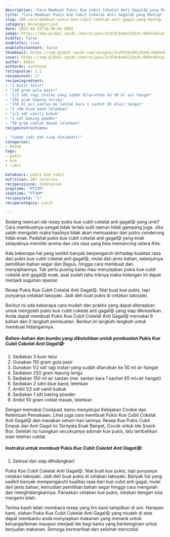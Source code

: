 ```yaml
---
description: "Cara Membuat Pukis Kue Cubit Cokelat Anti Gagal😋 yang Mantap"
title: "Cara Membuat Pukis Kue Cubit Cokelat Anti Gagal😋 yang Mantap"
slug: 396-cara-membuat-pukis-kue-cubit-cokelat-anti-gagal-yang-mantap
category: Uncategorized
date: 2022-04-25T10:08:04.890Z
image: https://img-global.cpcdn.com/recipes/2cd74cbe64125edc/680x482cq70/pukis-kue-cubit-cokelat-anti-gagal-foto-resep-utama.jpg
hideToc: false
enableToc: true
enableTocContent: false
thumbnail: https://img-global.cpcdn.com/recipes/2cd74cbe64125edc/680x482cq70/pukis-kue-cubit-cokelat-anti-gagal-foto-resep-utama.jpg
cover: https://img-global.cpcdn.com/recipes/2cd74cbe64125edc/680x482cq70/pukis-kue-cubit-cokelat-anti-gagal-foto-resep-utama.jpg
author: Admin
authorAv: notfound
ratingvalue: 3.1
reviewcount: 17
recipeingredient:
- "3 butir telur"
- "110 gram gula pasir"
- "1/2 sdt ragi instan yang sudah dilarutkan ke 50 ml air hangat"
- "250 gram tepung terigu"
- "150 ml air santan me santan kara 1 sachet 65 mlair hangat"
- "2 sdm blue band lelehkan"
- "1/2 sdt vanili bubuk"
- "1 sdt baking powder"
- "50 gram coklat masak lelehkan"
recipeinstructions:

- "Sudah jadi dan siap dinikmati!"
categories:
- Resep
tags:
- pukis
- kue
- cubit

katakunci: pukis kue cubit 
nutrition: 207 calories
recipecuisine: Indonesian
preptime: "PT25M"
cooktime: "PT36M"
recipeyield: "1"
recipecategory: Lunch

---
```





Sedang mencari ide resep pukis kue cubit cokelat anti gagal😋 yang unik? Cara membuatnya sangat tidak terlalu sulit namun tidak gampang juga. Jika salah mengolah maka hasilnya tidak akan memuaskan dan justru cenderung tidak enak. Padahal pukis kue cubit cokelat anti gagal😋 yang enak selayaknya memiliki aroma dan cita rasa yang bisa memancing selera Kita.





Ada beberapa hal yang sedikit banyak berpengaruh terhadap kualitas rasa dari pukis kue cubit cokelat anti gagal😋, mulai dari jenis bahan, selanjutnya pemilihan bahan segar dan Bagus, hingga cara membuat dan menyajikannya. Tak perlu pusing kalau mau menyiapkan pukis kue cubit cokelat anti gagal😋 enak,      asal sudah tahu triknya maka hidangan ini dapat menjadi suguhan spesial.














Resep Pukis Kue Cubit Cokelat Anti Gagal😋. Niat buat kue pukis, tapi punyanya cetakan takoyaki. Jadi deh buat pukis di cetakan takoyaki.






Berikut ini ada beberapa cara mudah dan praktis yang dapat diterapkan untuk mengolah pukis kue cubit cokelat anti gagal😋 yang siap dikreasikan. Anda dapat membuat Pukis Kue Cubit Cokelat Anti Gagal😋 memakai 9 bahan dan 0 langkah pembuatan. Berikut ini langkah-langkah untuk membuat hidangannya.

<!--inarticleads1-->

##### Bahan-bahan dan bumbu yang dibutuhkan untuk pembuatan Pukis Kue Cubit Cokelat Anti Gagal😋:

1. Sediakan 3 butir telur
1. Gunakan 110 gram gula pasir
1. Gunakan 1/2 sdt ragi instan yang sudah dilarutkan ke 50 ml air hangat
1. Sediakan 250 gram tepung terigu
1. Sediakan 150 ml air santan (me: santan kara 1 sachet 65 ml+air hangat)
1. Sediakan 2 sdm blue band, lelehkan
1. Ambil 1/2 sdt vanili bubuk
1. Sediakan 1 sdt baking powder
1. Ambil 50 gram coklat masak, lelehkan


Dengan memakai Cookpad, kamu menyetujui Kebijakan Cookie dan Ketentuan Pemakaian. Lihat juga cara membuat Pukis Kue Cubit Cokelat Anti Gagal😋 dan masakan sehari-hari lainnya. Resep Kue Pukis Cubit Empuk dan Anti Gagal Ini Ternyata Enak Banget, Cocok untuk Ide Snack Box. Setelah itu tuangkan secukupnya adonan kue pukis, lalu tambahkan isian lelehan coklat. 

<!--inarticleads2-->

##### Instruksi untuk membuat Pukis Kue Cubit Cokelat Anti Gagal😋:


1. Selesai dan siap dihidangkan!

Pukis Kue Cubit Cokelat Anti Gagal😋. Niat buat kue pukis, tapi punyanya cetakan takoyaki. Jadi deh buat pukis di cetakan takoyaki. Banyak hal yang sedikit banyak mempengaruhi kualitas rasa dari kue cubit anti gagal, mulai dari jenis bahan, kemudian pemilihan bahan segar hingga cara mengolah dan menghidangkannya. Panaskan cetakan kue pukis, oleskan dengan sisa margarin lelah. 

Terima kasih telah membaca resep yang tim kami tampilkan di sini. Harapan kami, olahan Pukis Kue Cubit Cokelat Anti Gagal😋 yang mudah di atas dapat membantu anda menyiapkan makanan yang menarik untuk keluarga/teman maupun menjadi ide bagi kamu yang berkeinginan untuk berjualan makanan. Semoga bermanfaat dan selamat mencoba!
